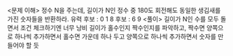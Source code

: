 <문제 이해>
정수 N을 주는데,
길이가 N인 정수 중 180도 회전해도 동일한 생김새를 가진 숫자들을 반환하라.
유력 후보 : 0 1 8
후보 : 6 9
​
<풀이>
길이가 N인 수를 모두 돌면서 조건 체크하기엔 너무 낭비
길이가 홀수인지 짝수인지를 파악하고,
짝수면 양쪽으로 하나씩 추가하면서
홀수면 가운데 하나 두고 양쪽으로 하나씩 추가하면서 숫자를 만들어야 할 듯